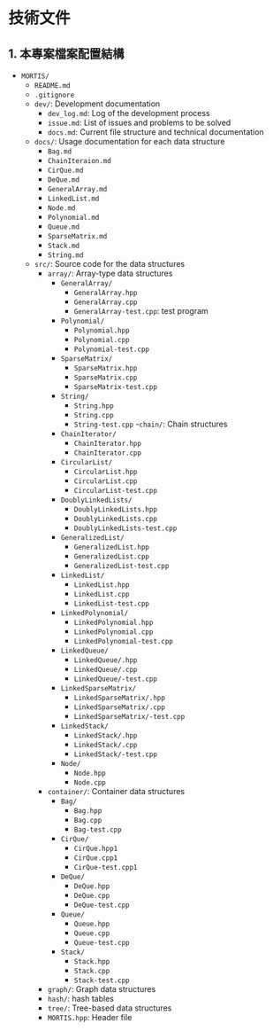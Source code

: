 # 技術文件

## 1. 本專案檔案配置結構

- `MORTIS/`
    - `README.md`
    - `.gitignore`
    - `dev/`: Development documentation
        - `dev_log.md`: Log of the development process
        - `issue.md`: List of issues and problems to be solved
        - `docs.md`: Current file structure and technical documentation
    - `docs/`: Usage documentation for each data structure
        - `Bag.md`
        - `ChainIteraion.md`
        - `CirQue.md`
        - `DeQue.md`
        - `GeneralArray.md`
        - `LinkedList.md`
        - `Node.md`
        - `Polynomial.md`
        - `Queue.md`
        - `SparseMatrix.md`
        - `Stack.md`
        - `String.md`
    - `src/`: Source code for the data structures
        - `array/`: Array-type data structures
            - `GeneralArray/`
                - `GeneralArray.hpp`
                - `GeneralArray.cpp`
                - `GeneralArray-test.cpp`: test program 
            - `Polynomial/`
                - `Polynomial.hpp`
                - `Polynomial.cpp`
                - `Polynomial-test.cpp`
            - `SparseMatrix/`
                - `SparseMatrix.hpp`
                - `SparseMatrix.cpp`
                - `SparseMatrix-test.cpp`
            - `String/`
                - `String.hpp`
                - `String.cpp`
                - `String-test.cpp`
        -`chain/`: Chain structures
          - `ChainIterator/`
            - `ChainIterator.hpp`
            - `ChainIterator.cpp`
          - `CircularList/`
            - `CircularList.hpp`
            - `CircularList.cpp`
            - `CircularList-test.cpp`
          - `DoublyLinkedLists/`
            - `DoublyLinkedLists.hpp`
            - `DoublyLinkedLists.cpp`
            - `DoublyLinkedLists-test.cpp`
          - `GeneralizedList/`
            - `GeneralizedList.hpp`
            - `GeneralizedList.cpp`
            - `GeneralizedList-test.cpp`
          - `LinkedList/`
            - `LinkedList.hpp`
            - `LinkedList.cpp`
            - `LinkedList-test.cpp`
          - `LinkedPolynomial/`
            - `LinkedPolynomial.hpp`
            - `LinkedPolynomial.cpp`
            - `LinkedPolynomial-test.cpp`
          - `LinkedQueue/`
            - `LinkedQueue/.hpp`
            - `LinkedQueue/.cpp`
            - `LinkedQueue/-test.cpp`
          - `LinkedSparseMatrix/`
            - `LinkedSparseMatrix/.hpp`
            - `LinkedSparseMatrix/.cpp`
            - `LinkedSparseMatrix/-test.cpp`
          - `LinkedStack/`
            - `LinkedStack/.hpp`
            - `LinkedStack/.cpp`
            - `LinkedStack/-test.cpp`
          - `Node/`
            - `Node.hpp`
            - `Node.cpp`
        - `container/`: Container data structures
            - `Bag/`
                - `Bag.hpp`
                - `Bag.cpp`
                - `Bag-test.cpp`
            - `CirQue/`
                - `CirQue.hpp1`
                - `CirQue.cpp1`
                - `CirQue-test.cpp1`
            - `DeQue/`
                - `DeQue.hpp`
                - `DeQue.cpp`
                - `DeQue-test.cpp`
            - `Queue/`
                - `Queue.hpp`
                - `Queue.cpp`
                - `Queue-test.cpp`
            - `Stack/`
                - `Stack.hpp`
                - `Stack.cpp`
                - `Stack-test.cpp`
        - `graph/`: Graph data structures
        - `hash/`: hash tables
        - `tree/`: Tree-based data structures
        - `MORTIS.hpp`: Header file